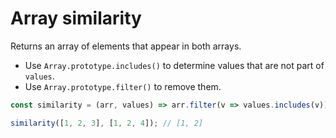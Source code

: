 # Array similarity

Returns an array of elements that appear in both arrays.

* Use `Array.prototype.includes()` to determine values that are not part of `values`.
* Use `Array.prototype.filter()` to remove them.

```js
const similarity = (arr, values) => arr.filter(v => values.includes(v));
```

```js
similarity([1, 2, 3], [1, 2, 4]); // [1, 2]
```
